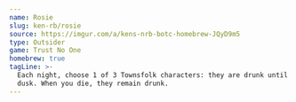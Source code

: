 ```yaml
---
name: Rosie
slug: ken-rb/rosie
source: https://imgur.com/a/kens-nrb-botc-homebrew-JQyD9m5
type: Outsider
game: Trust No One
homebrew: true
tagLine: >-
  Each night, choose 1 of 3 Townsfolk characters: they are drunk until
  dusk. When you die, they remain drunk.
---
```

